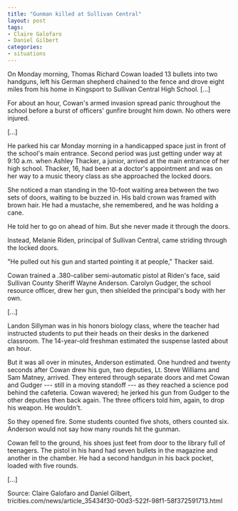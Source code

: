 ```yaml
---
title: "Gunman killed at Sullivan Central"
layout: post
tags:
- Claire Galofaro
- Daniel Gilbert
categories:
- situations
---
```


On Monday morning, Thomas Richard Cowan loaded 13 bullets into two handguns, left his German shepherd chained to the fence and drove eight miles from his home in Kingsport to Sullivan Central High School. \[...\]

For about an hour, Cowan's armed invasion spread panic throughout the school before a burst of officers' gunfire brought him down. No others were injured.

\[...\]

He parked his car Monday morning in a handicapped space just in front of the school's main entrance. Second period was just getting under way at 9:10 a.m. when Ashley Thacker, a junior, arrived at the main entrance of her high school. Thacker, 16, had been at a doctor's appointment and was on her way to a music theory class as she approached the locked doors.

She noticed a man standing in the 10-foot waiting area between the two sets of doors, waiting to be buzzed in. His bald crown was framed with brown hair. He had a mustache, she remembered, and he was holding a cane.

He told her to go on ahead of him. But she never made it through the doors.

Instead, Melanie Riden, principal of Sullivan Central, came striding through the locked doors.

"He pulled out his gun and started pointing it at people," Thacker said.

Cowan trained a .380-caliber semi-automatic pistol at Riden's face, said Sullivan County Sheriff Wayne Anderson. Carolyn Gudger, the school resource officer, drew her gun, then shielded the principal's body with her own.

\[...\]

Landon Sillyman was in his honors biology class, where the teacher had instructed students to put their heads on their desks in the darkened classroom. The 14-year-old freshman estimated the suspense lasted about an hour.

But it was all over in minutes, Anderson estimated. One hundred and twenty seconds after Cowan drew his gun, two deputies, Lt. Steve Williams and Sam Matney, arrived. They entered through separate doors and met Cowan and Gudger --- still in a moving standoff --- as they reached a science pod behind the cafeteria. Cowan wavered; he jerked his gun from Gudger to the other deputies then back again. The three officers told him, again, to drop his weapon. He wouldn't.

So they opened fire. Some students counted five shots, others counted six. Anderson would not say how many rounds hit the gunman.

Cowan fell to the ground, his shoes just feet from door to the library full of teenagers. The pistol in his hand had seven bullets in the magazine and another in the chamber. He had a second handgun in his back pocket, loaded with five rounds.

\[...\]

Source: Claire Galofaro and Daniel Gilbert, tricities.com/news/article_35434f30-00d3-522f-98f1-58f372591713.html
